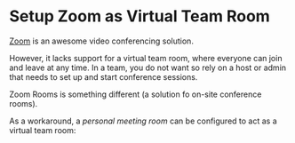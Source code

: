 # Setup Zoom as Virtual Team Room

[Zoom](https://zoom.us/) is an awesome video conferencing solution.

However, it lacks support for a virtual team room, where everyone can join and leave at any time.
In a team, you do not want so rely on a host or admin that needs to set up and start conference sessions.

Zoom Rooms is something different (a solution fo on-site conference rooms).

As a workaround, a _personal meeting room_ can be configured to act as a virtual team room:





